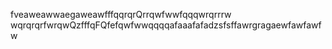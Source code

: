 fveaweawwaegaweawfffqqrqrQrrqwfwwfqqqwrqrrrw
wqrqrqrfwrqwQzfffqFQfefqwfwwqqqqafaaafafadzsfsffawrgragaewfawfawfw
